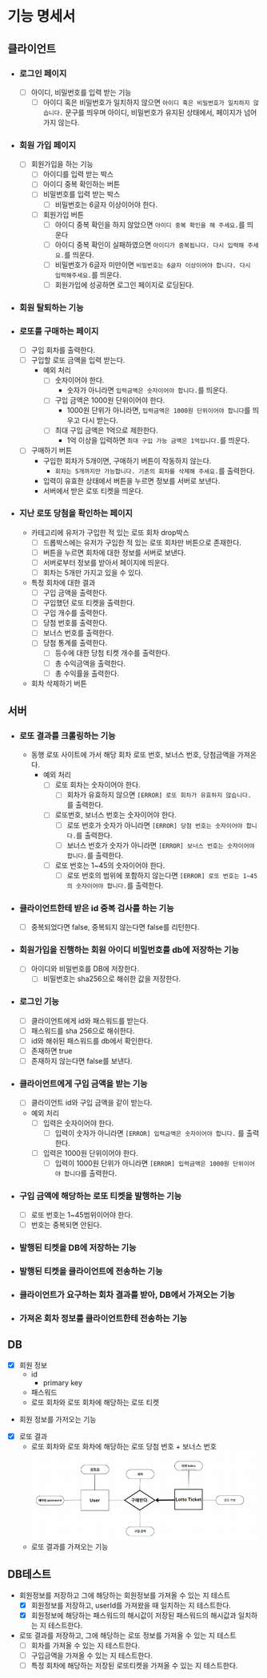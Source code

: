 # 기능 명세서

## 클라이언트

* ### 로그인 페이지
    * [ ] 아이디, 비밀번호를 입력 받는 기능
        * [ ] 아이디 혹은 비밀번호가 일치하지 않으면 `아이디 혹은 비밀번호가 일치하지 않습니다.` 문구를 띄우며 아이디, 비밀번호가 유지된 상태에서, 페이지가 넘어가지 않는다.

* ### 회원 가입 페이지
    * [ ] 회원가입을 하는 기능
        * [ ] 아이디를 입력 받는 박스
        * [ ] 아이디 중복 확인하는 버튼
        * [ ] 비밀번호를 입력 받는 박스
            * [ ] 비밀번호는 6글자 이상이어야 한다.
        * [ ] 회원가입 버튼
            * [ ] 아이디 중복 확인을 하지 않았으면 `아이디 중복 확인을 해 주세요.`를 띄운다
            * [ ] 아이디 중복 확인이 실패하였으면 `아이디가 중복됩니다. 다시 입력해 주세요.`를 띄운다.
            * [ ] 비밀번호가 6글자 미만이면 `비밀번호는 6글자 이상이어야 합니다. 다시 입력해주세요.`를 띄운다.
            * [ ] 회원가입에 성공하면 로그인 페이지로 로딩된다.

* ### 회원 탈퇴하는 기능

* ### 로또를 구매하는 페이지
    * [ ] 구입 회차를 출력한다.
    * [ ] 구입할 로또 금액을 입력 받는다.
        * 예외 처리
            * [ ] 숫자이어야 한다.
                * 숫자가 아니라면 `입력금액은 숫자이어야 합니다.`를 띄운다.
            * [ ] 구입 금액은 1000원 단위이어야 한다.
                * 1000원 단위가 아니라면, `입력금액은 1000원 단위이어야 합니다`를 띄우고 다시 받는다.
            * [ ] 최대 구입 금액은 1억으로 제한한다.
                * 1억 이상을 입력하면 `최대 구입 가능 금액은 1억입니다.`를 띄운다.
    * [ ] 구매하기 버튼
        * 구입한 회차가 5개이면, 구매하기 버튼이 작동하지 않는다.
            * `회차는 5개까지만 가능합니다. 기존의 회차를 삭제해 주세요.`를 출력한다.
        * 입력이 유효한 상태에서 버튼을 누르면  정보를 서버로 보낸다.
        * 서버에서 받은 로또 티켓을 띄운다.

* ### 지난 로또 당첨을 확인하는 페이지
    * 카테고리에 유저가 구입한 적 있는 로또 회차 drop박스
        * [ ] 드롭박스에는 유저가 구입한 적 있는 로또 회차만 버튼으로 존재한다.
        * [ ] 버튼을 누르면 회차에 대한 정보를 서버로 보낸다.
        * [ ] 서버로부터 정보를 받아서 페이지에 띄운다.
        * [ ] 회차는 5개만 가지고 있을 수 있다.

    * 특정 회차에 대한 결과
        * [ ] 구입 금액을 출력한다.
        * [ ] 구입했던 로또 티켓을 출력한다.
        * [ ] 구입 개수를 출력한다.
        * [ ] 당첨 번호를 출력한다.
        * [ ] 보너스 번호를 출력한다.
        * [ ] 당첨 통계를 출력한다.
            * [ ] 등수에 대한 당첨 티켓 개수를 출력한다.
            * [ ] 총 수익금액을 출력한다.
            * [ ] 총 수익률을 출력한다.
    * 회차 삭제하기 버튼


## 서버

* ### 로또 결과를 크롤링하는 기능
    * 동행 로또 사이트에 가서 해당 회차 로또 번호, 보너스 번호, 당첨금액을 가져온다.
        * 예외 처리
            * [ ] 로또 회차는 숫자이어야 한다.
                * [ ] 회차가 유효하지 않으면 `[ERROR] 로또 회차가 유효하지 않습니다.` 를 출력한다.
            * [ ] 로또번호, 보너스 번호는 숫자이어야 한다.
                * [ ] 로또 번호가 숫자가 아니라면 `[ERROR] 당첨 번호는 숫자이어야 합니다.`를 출력한다.
                *  [ ] 보너스 번호가 숫자가 아니라면 `[ERROR] 보너스 번호는 숫자이어야 합니다.`를 출력한다.
            * [ ] 로또 번호는  1~45의 숫자이어야 한다.
                * [ ] 로또 번호의 범위에 포함하지 않는다면 `[ERROR] 로또 번호는 1~45의 숫자이어야 합니다.`를 출력한다.

* ### 클라이언트한테 받은 id 중복 검사를 하는 기능
    * [ ] 중복되었다면 false, 중복되지 않는다면 false를 리턴한다.

* ### 회원가입을 진행하는 회원 아이디 비밀번호를 db에 저장하는 기능
    * [ ] 아이디와 비밀번호를 DB에 저장한다.
        * [ ] 비밀번호는 sha256으로 해쉬한 값을 저장한다.

* ### 로그인 기능
    * [ ] 클라이언트에게 id와 패스워드를 받는다.
    * [ ] 패스워드를 sha 256으로 해쉬한다.
    * [ ] id와 해쉬된 패스워드를 db에서 확인한다.
    * [ ] 존재하면 true
    * [ ] 존재하지 않는다면 false를 보낸다.

* ### 클라이언트에게 구입 금액을 받는 기능
    * [ ] 클라이언트 id와 구입 금액을 같이 받는다.
    * 예외 처리
        * [ ] 입력은 숫자이어야 한다.
            * [ ] 입력이 숫자가 아니라면 `[ERROR] 입력금액은 숫자이어야 합니다.` 를 출력한다.
        * [ ] 입력은 1000원 단위이어야 한다.
            * [ ] 입력이 1000원 단위가 아니라면 `[ERROR] 입력금액은 1000원 단위이어야 합니다`를 출력한다.

* ### 구입 금액에 해당하는 로또 티켓을 발행하는 기능
    * [ ] 로또 번호는 1~45범위이어야 한다.
    * [ ] 번호는 중복되면 안된다.

* ### 발행된 티켓을 DB에 저장하는 기능
* ### 발행된 티켓을 클라이언트에 전송하는 기능
* ### 클라이언트가 요구하는 회차 결과를 받아, DB에서 가져오는 기능
* ### 가져온 회차 정보를 클라이언트한테 전송하는 기능


## DB

* [x] 회원 정보
    * id
        * primary key
    * 패스워드
    * 로또 회차와 로또 회차에 해당하는 로또 티켓
* 회원 정보를 가저오는 기능
* [x] 로또 결과
    * 로또 회차와 로또 화차에 해당하는 로또 당첨 번호 + 보너스 번호
      ![img.png](img.png)
    * 로또 결과를 가져오는 기능

## DB테스트

* 회원정보를 저장하고 그에 해당하는 회원정보를 가져올 수 있는 지 테스트
  * [x] 회원정보를 저장하고, userId를 가져왔을 때 일치하는 지 테스트한다.
  * [x] 회원정보에 해당하는 패스워드의 해시값이 저장된 패스워드의 해시값과 일치하는 지 테스트한다.
* 로또 결과를 저장하고, 그에 해당하는 로또 정보를 가져올 수 있는 지 테스트
    * [ ] 회차를 가져올 수 있는 지 테스트한다.
    * [ ] 구입금액을 가져올 수 있는 지 테스트한다.
    * [ ] 특정 회차에 해당하는 저장된 로또티켓을 가져올 수 있는 지 테스트한다.
